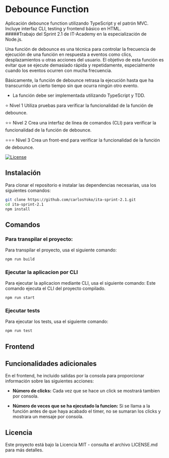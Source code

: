 # Debounce Function

Aplicación debounce function utilizando TypeScript y el patrón MVC.
Incluye interfaz CLI, testing y frontend básico en HTML.<br>
#####Trabajo del Sprint 2.1 de IT-Academy en la especialización de Node.js.<br>

Una función de debounce es una técnica para controlar la frecuencia de ejecución de una función en respuesta a eventos como clics, desplazamientos u otras acciones del usuario. El objetivo de esta función es evitar que se ejecute demasiado rápida y repetidamente, especialmente cuando los eventos ocurren con mucha frecuencia.

Básicamente, la función de debounce retrasa la ejecución hasta que ha transcurrido un cierto tiempo sin que ocurra ningún otro evento.

- La función debe ser implementada utilizando TypeScript y TDD.

⭐ Nivel 1
Utiliza pruebas para verificar la funcionalidad de la función de debounce.

⭐⭐ Nivel 2
Crea una interfaz de línea de comandos (CLI) para verificar la funcionalidad de la función de debounce.

⭐⭐⭐ Nivel 3
Crea un front-end para verificar la funcionalidad de la función de debounce.

[![License](https://img.shields.io/badge/license-MIT-blue.svg)](LICENSE.md)

## Instalación

Para clonar el repositorio e instalar las dependencias necesarias, usa los siguientes comandos:

```bash
git clone https://github.com/carlosYoko/ita-sprint-2.1.git
cd ita-sprint-2.1
npm install
```

## Comandos

### Para transpilar el proyecto:

Para transpilar el proyecto, usa el siguiente comando:

```bash
npm run build
```

### Ejecutar la aplicacion por CLI

Para ejecutar la aplicacion mediante CLI, usa el siguiente comando:
Este comando ejecuta el CLI del proyecto compilado.

```bash
npm run start
```

### Ejecutar tests

Para ejecutar los tests, usa el siguiente comando:

```bash
npm run test
```

## Frontend

## Funcionalidades adicionales

En el frontend, he incluido salidas por la consola para proporcionar información sobre las siguientes acciones:

- **Número de clicks:** Cada vez que se hace un click se mostrará tambien por consola.

- **Número de veces que se ha ejecutado la funcion:** Si se llama a la función antes de que haya acabado el timer, no se sumaran los clicks y mostrara un mensaje por consola.

## Licencia

Este proyecto está bajo la Licencia MIT - consulta el archivo LICENSE.md para más detalles.
